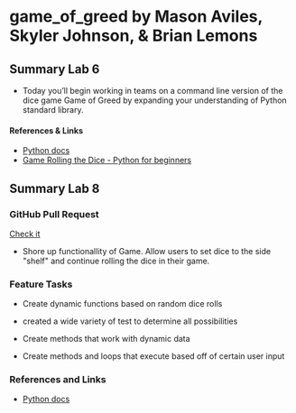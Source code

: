 # game_of_greed by Mason Aviles, Skyler Johnson, & Brian Lemons

## Summary Lab 6

- Today you’ll begin working in teams on a command line version of the dice game Game of Greed by expanding your understanding of Python standard library.

#### References & Links

- [Python docs](https://docs.python.org/3/)
- [Game Rolling the Dice - Python for beginners](https://www.pythonforbeginners.com/code-snippets-source-code/game-rolling-the-dice)


## Summary Lab 8

### GitHub Pull Request

[Check it](https://github.com/masonaviles/game_of_greed/pull/5)

- Shore up functionallity of Game. Allow users to set dice to the side "shelf" and continue rolling the dice in their game.

### Feature Tasks

- Create dynamic functions based on random dice rolls

- created a wide variety of test to determine all possibilities

- Create methods that work with dynamic data

- Create methods and loops that execute based off of certain user input

### References and Links

- [Python docs](https://docs.python.org/3/)

